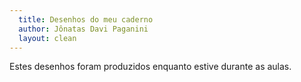 ```yaml
---
  title: Desenhos do meu caderno
  author: Jônatas Davi Paganini
  layout: clean
---
```


Estes desenhos foram produzidos enquanto estive durante as aulas.


